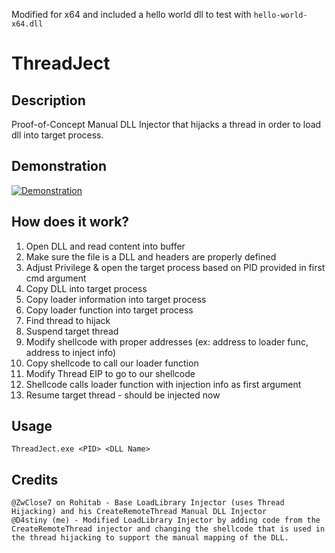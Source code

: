 Modified for x64 and included a hello world dll to test with ```hello-world-x64.dll```

# ThreadJect
## Description
Proof-of-Concept Manual DLL Injector that hijacks a thread in order to load dll into target process.
## Demonstration
[![Demonstration](https://img.youtube.com/vi/5vbEJr7Yt5U/0.jpg)](https://www.youtube.com/watch?v=5vbEJr7Yt5U)
## How does it work?
1. Open DLL and read content into buffer
2. Make sure the file is a DLL and headers are properly defined
3. Adjust Privilege & open the target process based on PID provided in first cmd argument
4. Copy DLL into target process
5. Copy loader information into target process
6. Copy loader function into target process
7. Find thread to hijack
8. Suspend target thread
9. Modify shellcode with proper addresses (ex: address to loader func, address to inject info)
10. Copy shellcode to call our loader function
11. Modify Thread EIP to go to our shellcode
12. Shellcode calls loader function with injection info as first argument
13. Resume target thread - should be injected now
## Usage
```
ThreadJect.exe <PID> <DLL Name>
```
## Credits
```
@ZwClose7 on Rohitab - Base LoadLibrary Injector (uses Thread Hijacking) and his CreateRemoteThread Manual DLL Injector
@D4stiny (me) - Modified LoadLibrary Injector by adding code from the CreateRemoteThread injector and changing the shellcode that is used in the thread hijacking to support the manual mapping of the DLL.
```
